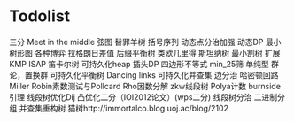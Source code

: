 # Todolist
三分
Meet in the middle
弦图
替罪羊树
括号序列
动态点分治加强
动态DP
最小树形图
各种博弈
拉格朗日差值
后缀平衡树
类欧几里得
斯坦纳树
最小割树
扩展KMP
ISAP
笛卡尔树
可持久化heap
插头DP
四边形不等式
min_25筛
单纯型
群论，置换群
可持久化平衡树
Dancing links
可持久化并查集
边分治
哈密顿回路
Miller Robin素数测试与Pollcard Rho因数分解
zkw线段树
Polya计数
burnside引理
线段树优化Dij
凸优化二分（IOI2012论文）(wps二分)
线段树分治
二进制分组
并查集重构树
猫树http://immortalco.blog.uoj.ac/blog/2102